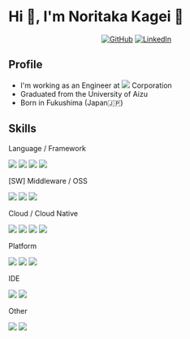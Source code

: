 # Hi 👋, I'm Noritaka Kagei 👨

<p align="center">
  <a href="https://github.com/noritaka-kagei"><img src="https://img.shields.io/github/followers/noritaka-kagei.svg?label=GitHub&style=social" alt="GitHub"></a>
  <a href="https://www.linkedin.com/in/noritaka-kagei"><img src="https://img.shields.io/badge/LinkedIn--_.svg?style=social&logo=linkedin" alt="LinkedIn"></a>
</p>

## Profile
- I'm working as an Engineer at <img src="https://img.shields.io/badge/-NEC-1414A0.svg?logo=nec&style=flat"> Corporation
- Graduated from the University of Aizu
- Born in Fukushima (Japan🇯🇵)

## Skills
Language / Framework
<p>
  <img src="https://img.shields.io/badge/-Java-2F2625.svg?logo=java&style=flat">
  <img src="https://img.shields.io/badge/-Go-EEE.svg?logo=go&style=flat">
  <img src="https://img.shields.io/badge/-Spring-bfcfcf.svg?logo=spring&style=flat">
  <img src="https://img.shields.io/badge/-Spring%20Boot-bfcfcf.svg?logo=spring-boot&style=flat">
<!--   <img src="https://img.shields.io/badge/-Apache%20Maven-C71A36.svg?logo=apache-maven&style=flat"> -->
</p>

[SW] Middleware / OSS
<p>
  <img src="https://img.shields.io/badge/-Apache-D22128.svg?logo=apache&style=flat">
  <img src="https://img.shields.io/badge/-Apache%20Tomcat-6C6694.svg?logo=apache-tomcat&style=flat">
  <img src="https://img.shields.io/badge/-Nginx-bfcfcf.svg?logo=nginx&style=flat">
</p>

Cloud / Cloud Native
<p>
  <img src="https://img.shields.io/badge/-Docker-EEE.svg?logo=docker&style=flat">
  <img src="https://img.shields.io/badge/-Podman-F8991C.svg?logo=podman&style=flat">
  <img src="https://img.shields.io/badge/-Kubernetes-EEE.svg?logo=kubernetes&style=flat">
  <img src="https://img.shields.io/badge/-Amazon%20AWS-232F3E.svg?logo=amazon-aws&style=flat">
</p>

Platform
<p>
  <img src="https://img.shields.io/badge/-Linux-6C6694.svg?logo=linux&style=flat">
  <img src="https://img.shields.io/badge/-Windows-0078D6.svg?logo=windows&style=flat">
  <img src="https://img.shields.io/badge/-RedHat-EE0000.svg?logo=red-hat&style=flat">
</p>

IDE
<p>
  <img src="https://img.shields.io/badge/-Visual%20Studio%20Code-007ACC.svg?logo=visual-studio-code&style=flat">
  <img src="https://img.shields.io/badge/-intellij%20IDEA-000.svg?logo=intellij-idea&style=flat">
</p>

Other
<p>
  <img src="https://img.shields.io/badge/-Buy%20Me%20A%20Coffee-FFDD00.svg?logo=buy-me-a-coffee&style=flat">
  <img src="https://img.shields.io/badge/-Adobe%20After%20Effects-9999FF.svg?logo=adobe-after-effects&style=flat">
</p>

<!---
noritaka-kagei/noritaka-kagei is a ✨ special ✨ repository because its `README.md` (this file) appears on your GitHub profile.
You can click the Preview link to take a look at your changes.
- 👋 Hi, I’m @noritaka-kagei
- 👀 I’m interested in Web/Open/Cloud/Container Technologies.
- 🌱 I’m currently learning Java(Jakarta EE, Spring), Golang, Container(Docker, Podman, k8s, CloudNativeBuildpacks) and Linux.
- 💞️ I’m looking to collaborate on ...
- 📫 How to reach me ...
--->
